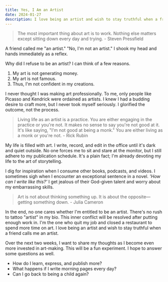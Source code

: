 ```yaml
---
title: Yes, I Am an Artist
date: 2024-01-27
description: I love being an artist and wish to stay truthful when a friend calls me an artist.
---
```


> The most important thing about art is to work. Nothing else matters except sitting down every day and trying. - Steven Pressfield

A friend called me "an artist." "No, I'm not an artist." I shook my head and hands immediately as a reflex.

Why did I refuse to be an artist? I can think of a few reasons.
1. My art is not generating money.
2. My art is not famous.
3. Thus, I'm not confident in my creations.

I never thought I was making art professionally. To me, only people like Picasso and Kendrick were ordained as artists. I knew I had a budding desire to craft more, but I never took myself seriously. I glorified the outcome, not the process.

> Living life as an artist is a practice. You are either engaging in the practice or you're not. It makes no sense to say you're not good at it. It's like saying, "I'm not good at being a monk." You are either living as a monk or you're not. - Rick Rubin

My life is filled with art. I write, record, and edit in the office until it's dark and quiet outside. No one forces me to sit and stare at the monitor, but I still adhere to my publication schedule. It's a plain fact; I'm already devoting my life to the art of storytelling.

I dig for inspiration when I consume other books, podcasts, and videos. I sometimes sigh when I encounter an exceptional sentence in a novel. *'How can I write like this?'* I get jealous of their God-given talent and worry about my embarrassing skills.

> Art is not about thinking something up. It is about the opposite—getting something down. - Julia Cameron

In the end, no one cares whether I'm entitled to be an artist. There's no rush to tattoo "artist" in my bio. This inner conflict will be resolved after putting enough work in. I'm the one who quit my job and closed a restaurant to spend more time on art. I love being an artist and wish to stay truthful when a friend calls me an artist.

Over the next two weeks, I want to share my thoughts as I become even more invested in art-making. This will be a fun experiment. I hope to answer some questions as well.
- How do I learn, express, and publish more?
- What happens if I write morning pages every day?
- Can I go back to being a child again?